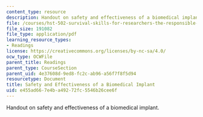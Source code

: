 ```yaml
---
content_type: resource
description: Handout on safety and effectiveness of a biomedical implant.
file: /courses/hst-502-survival-skills-for-researchers-the-responsible-conduct-of-research-spring-2003/e455ad667e4ba49272fc5546b26cee6f_2bsafetyandeffecti.pdf
file_size: 191082
file_type: application/pdf
learning_resource_types:
- Readings
license: https://creativecommons.org/licenses/by-nc-sa/4.0/
ocw_type: OCWFile
parent_title: Readings
parent_type: CourseSection
parent_uid: 4e37608d-9ed8-fc2c-ab96-a56f7f8f5d94
resourcetype: Document
title: Safety and Effectiveness of a Biomedical Implant
uid: e455ad66-7e4b-a492-72fc-5546b26cee6f
---
```

Handout on safety and effectiveness of a biomedical implant.